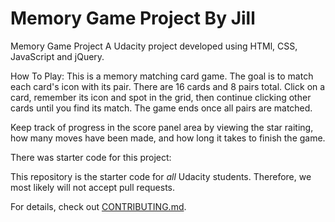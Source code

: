 # Memory Game Project By Jill


Memory Game Project
A Udacity project developed using HTMl, CSS, JavaScript and jQuery.

How To Play:
This is a memory matching card game. The goal is to match each card's icon with its pair. There are 16 cards and 8 pairs total. Click on a card, remember its icon and spot in the grid, then continue clicking other cards until you find its match. The game ends once all pairs are matched.

Keep track of progress in the score panel area by viewing the star raiting, how many moves have been made, and how long it takes to finish the game.

There was starter code for this project:

This repository is the starter code for _all_ Udacity students. Therefore, we most likely will not accept pull requests.

For details, check out [CONTRIBUTING.md](CONTRIBUTING.md).

